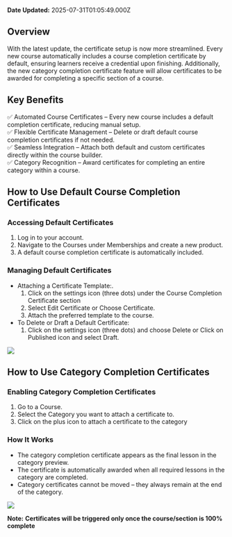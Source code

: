 **Date Updated:** 2025-07-31T01:05:49.000Z

##   

##   

## Overview

With the latest update, the certificate setup is now more streamlined. Every new course automatically includes a course completion certificate by default, ensuring learners receive a credential upon finishing. Additionally, the new category completion certificate feature will allow certificates to be awarded for completing a specific section of a course.

## Key Benefits

✅ Automated Course Certificates – Every new course includes a default completion certificate, reducing manual setup.  
✅ Flexible Certificate Management – Delete or draft default course completion certificates if not needed.  
✅ Seamless Integration – Attach both default and custom certificates directly within the course builder.  
✅ Category Recognition – Award certificates for completing an entire category within a course.

## How to Use Default Course Completion Certificates

### Accessing Default Certificates

1. Log in to your account.
2. Navigate to the Courses under Memberships and create a new product.
3. A default course completion certificate is automatically included.

### Managing Default Certificates

* Attaching a Certificate Template:.  
   1. Click on the settings icon (three dots) under the Course Completion Certificate section  
   2. Select Edit Certificate or Choose Certificate.  
   3. Attach the preferred template to the course.
* To Delete or Draft a Default Certificate:  
   1. Click on the settings icon (three dots) and choose Delete or Click on Published icon and select Draft.

![](https://s3.amazonaws.com/cdn.freshdesk.com/data/helpdesk/attachments/production/155041207655/original/5cwpwXhdxB4-urVFpHMW5pdTUVGQoqxbsg.png?1738934679)

  
## How to Use Category Completion Certificates

### Enabling Category Completion Certificates

1. Go to a Course.
2. Select the Category you want to attach a certificate to.
3. Click on the plus icon to attach a certificate to the category

### How It Works

* The category completion certificate appears as the final lesson in the category preview.
* The certificate is automatically awarded when all required lessons in the category are completed.
* Category certificates cannot be moved – they always remain at the end of the category.

  
**![](https://s3.amazonaws.com/cdn.freshdesk.com/data/helpdesk/attachments/production/155041207346/original/B0SXD60Kh_9aqnYzSF_aqqzp1c9hF7hrvQ.png?1738934462)** 

**Note:** **Certificates will be triggered only once the course/section is 100% complete**
